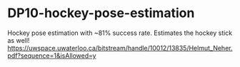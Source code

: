 # DP10-hockey-pose-estimation

Hockey pose estimation with ~81% success rate. Estimates the hockey stick as well! https://uwspace.uwaterloo.ca/bitstream/handle/10012/13835/Helmut_Neher.pdf?sequence=1&isAllowed=y

